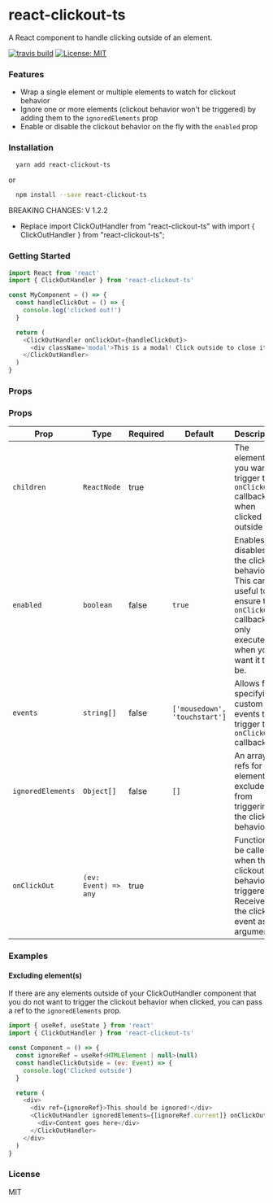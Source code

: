 # react-clickout-ts


A React component to handle clicking outside of an element.

[![travis build](https://img.shields.io/travis/k2p-ed/react-clickout-handler.svg?style=flat-square)](https://travis-ci.org/k2p-ed/react-clickout-handler)
[![License: MIT](https://img.shields.io/badge/License-MIT-yellow.svg?style=flat-square)](https://opensource.org/licenses/MIT)

### Features

- Wrap a single element or multiple elements to watch for clickout behavior
- Ignore one or more elements (clickout behavior won't be triggered) by adding them to the `ignoredElements` prop
- Enable or disable the clickout behavior on the fly with the `enabled` prop

### Installation

```sh
  yarn add react-clickout-ts
```

or

```sh
  npm install --save react-clickout-ts
```

BREAKING CHANGES: V 1.2.2

- Replace import ClickOutHandler from "react-clickout-ts" with import { ClickOutHandler } from "react-clickout-ts";

### Getting Started

```js
import React from 'react'
import { ClickOutHandler } from 'react-clickout-ts'

const MyComponent = () => {
  const handleClickOut = () => {
    console.log('clicked out!')
  }

  return (
    <ClickOutHandler onClickOut={handleClickOut}>
      <div className='modal'>This is a modal! Click outside to close it.</div>
    </ClickOutHandler>
  )
}
```

### Props

### Props

| Prop | Type | Required | Default | Description |
|-------------------|----------------------------------------------|----------|---------|--------------------------------------------------------------------------------------------------------------------------------------------------------------------------------------------------------------------------------------------------------------------------------------------------------|
| `children` | `ReactNode` | true |  | The element(s) you want to trigger the `onClickOut` callback when clicked outside of |
| `enabled` | `boolean` | false | `true` | Enables or disables the clickout behavior. This can be useful to ensure the `onClickOut` callback is only executed when you want it to be. |
| `events` | `string[]` | false | `['mousedown', 'touchstart']` | Allows for specifying custom events to trigger the `onClickOut` callback |
| `ignoredElements` | `Object[]` | false | `[]` | An array of refs for elements to exclude from triggering the clickout behavior |
| `onClickOut` | `(ev: Event) => any` | true |  | Function to be called when the clickout behavior is triggered. Receives the click event as an argument. |

### Examples

#### Excluding element(s)

If there are any elements outside of your ClickOutHandler component that you do not want to trigger the clickout behavior when clicked, you can pass a ref to the `ignoredElements` prop.

```js
import { useRef, useState } from 'react'
import { ClickOutHandler } from 'react-clickout-ts'

const Component = () => {
  const ignoreRef = useRef<HTMLElement | null>(null)
  const handleClickOutside = (ev: Event) => {
    console.log('Clicked outside')
  }

  return (
    <div>
      <div ref={ignoreRef}>This should be ignored!</div>
      <ClickOutHandler ignoredElements={[ignoreRef.current]} onClickOut={handleClickOutside}>
        <div>Content goes here</div>
      </ClickOutHandler>
    </div>
  )
}
```

### License

MIT
